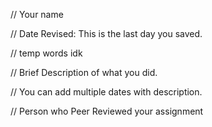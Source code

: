 // Your name 

 // Date Revised: This is the last day you saved. 

 // temp words idk

 // Brief Description of what you did. 

 // You can add multiple dates with description.

// Person who Peer Reviewed your assignment
